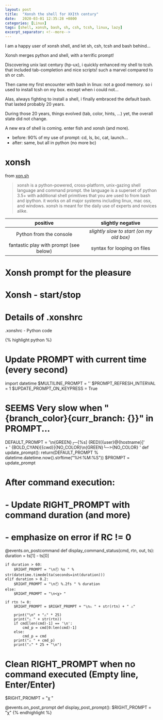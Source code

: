 ```yaml
---
layout: post
title:  "Xonsh the shell for XXIth century"
date:   2020-03-01 12:35:28 +0800
categories: [Linux]
tags: [shell, xonsh, bash, sh, csh, tcsh, linux, lazy]
excerpt_separator: <!--more-->
---
```

I am a happy user of xonsh shell, and let sh, csh, tcsh and bash behind...

Xonsh merges python and shell, with a terrific prompt!

<!--more-->
Discovering unix last century (hp-ux), i quickly enhanced my shell to tcsh.
that included tab-completion and nice scripts! such a marvel compared to sh or csh.

Then came my first encounter with bash in linux: not a good memory.
so i used to install tcsh on my box. except when i could not...

Alas, always fighting to install a shell, i finally embraced the default bash.
that lasted probably 20 years.

During those 20 years, things evolved (tab, color, hints, ...)
yet, the overall state did not change.

A new era of shell is coming. enter fish and xonsh (and more).

  * before: 90% of my use of prompt: cd, ls, bc, cat, launch...
  * after: same, but all in python (no more bc)
  
# xonsh

from [xon.sh](https://xon.sh/)
> xonsh is a python-powered, cross-platform, unix-gazing shell language and command prompt.
> the language is a superset of python 3.5+ with additional shell primitives that you are used to from bash and ipython.
> it works on all major systems including linux, mac osx, and windows.
> xonsh is meant for the daily use of experts and novices alike.

| **positive**                           | **slightly negative**                    |
|:--------------------------------------:|:----------------------------------------:|
| Python from the console                | *slightly slow to start (on my old box)* |
| fantastic play with prompt (see below) | syntax for looping on files              |


# Xonsh prompt for the pleasure

<link rel="stylesheet" type="text/css" href="/assets/asciinema-player.css" />
<script src="/assets/asciinema-player.js"></script>

<asciinema-player src="/assets/xonsh-1min.cast" autoplay=1></asciinema-player>

# Xonsh - start/stop

<asciinema-player src="/assets/xonsh-xonshrc-prompt.cast" autoplay=1></asciinema-player>

# Details of .xonshrc
.xonshrc - Python code

{% highlight python %}
# Update PROMPT with current time (every second)
import datetime
$MULTILINE_PROMPT = ''
$PROMPT_REFRESH_INTERVAL = 1
$UPDATE_PROMPT_ON_KEYPRESS = True
# SEEMS Very slow when "{branch_color}{curr_branch: {}}" in PROMPT...

DEFAULT_PROMPT = '\n{GREEN}┌─[%s] {RED}[{user}@{hostname}]' \
               + ' {BOLD_CYAN}[{cwd}]{NO_COLOR}\n{GREEN}└─>{NO_COLOR} '
def update_prompt():
    return(DEFAULT_PROMPT % datetime.datetime.now().strftime("%H:%M:%S"))
$PROMPT = update_prompt

# After command execution:
# - Update RIGHT_PROMPT with command duration (and more)
# - emphasize on error if RC != 0
@events.on_postcommand
def display_command_status(cmd, rtn, out, ts):
    duration = ts[1] - ts[0]

    if duration > 60:
        $RIGHT_PROMPT = "\n🕙 %s " % str(datetime.timedelta(seconds=int(duration)))
    elif duration > 0.2:
        $RIGHT_PROMPT = "\n🕙 %.2fs " % duration
    else:
        $RIGHT_PROMPT = "\n<χ> "

    if rtn != 0:
        $RIGHT_PROMPT = $RIGHT_PROMPT + "\n⚠ " + str(rtn) + " ⚠"

        print("\n" + "⚠" * 25)
        print("⚠ " + str(rtn))
        if cmd[len(cmd)-1] == '\n':
            cmd_p = cmd[0:len(cmd)-1]
        else:
            cmd_p = cmd
        print("⚠ " + cmd_p)
        print("⚠" * 25 + "\n")

# Clean RIGHT_PROMPT when no command executed (Empty line, Enter/Enter)
$RIGHT_PROMPT = "χ "

@events.on_post_prompt
def display_post_prompt():
    $RIGHT_PROMPT = "χ"
{% endhighlight %}
